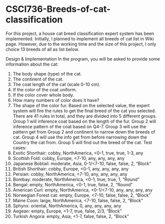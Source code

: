 # CSCI736-Breeds-of-cat-classification
For this project, a house cat breed classification expert system has been implemented. Initially, I planned to implement all breeds of cat list in Wiki page. However, due to the working time and the size of this project, I only choice 13 breeds of all as list below.

Design & Implementation
In the program, you will be asked to provide some information about the cat: 
1. The body shape (type) of the cat.
2. The continent of the cat.
3. The coat length of the cat (scale 0-10 cm).
4. If the color of the coat uniform.
5. If the color cover whole body.
6. How many numbers of color does it have?
7. The shape of the color fur.
Based on the selected value, the expert system will fire the rules to get the final breed of the cat you selected.
There are 41 rules in total, and they are divided into 5 different groups. Group 1 will inference coat based on the length of the fur. Group 2 will inference pattern of the coat based on Q4-7. Group 3 will use the pattern get from Group 2 and continent to narrow down the breeds of cat. Group 4 will use the info get from before narrowing down the Country the cat from. Group 5 will find out the breed of the cat. 
Test cases: 	
1. Exotic Shorthair: cobby, NorthAmerica, <0-1, true, true, 1-3, any
2.  Scottish Fold: cobby, Europe, <7-10, any, any, any, any
3. Japanese Bobtail: moderate, Asia, 0-1/<7-10, false, false, 2, “Block”
4. British Shorthair: cobby, Europe, <0-1, any, any, any, any
5.  Persian: cobby, NorthAmerica, <7-10, any, any, any, any
6. Bombay: moderate, NorthAmerica, <0-1, true, true, 1, “Round”
7. Bengal: empty, NorthAmerica, <0-1, true, false, 2, “Round”
8. American Curl: empty, NorthAmerica, <0-1/<7-10, any, any, any, any
9. Norwegian Forest cat: empty, Europe, <7-10, false, false, 2, “Block”
10. Maine Coon: large, NorthAmerica, <7-10, false, false, 2, “Block”
11. Sphynx: oriental, NorthAmerica, 0, any, any, any, any
12. Aegean: empty, Europe, <1-7, true, false, 2/3, “Block”
13. Turkish Angora: empty, Asia, <1-7, false, false, 2, “Block”



